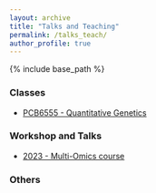 ```yaml
---
layout: archive
title: "Talks and Teaching"
permalink: /talks_teach/
author_profile: true
---
```


{% include base_path %}


### Classes

- [PCB6555 - Quantitative Genetics](class/quantGenetic/index.md)

### Workshop and Talks 

- [2023 - Multi-Omics course](talks_teach/Multi_Omics23/index.md)


### Others


